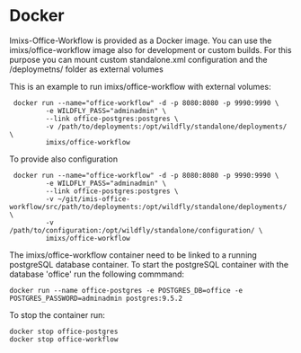 # Docker

Imixs-Office-Workflow is provided as a Docker image. You can use the imixs/office-workflow image also for development or custom builds. 
For this purpose you can mount custom standalone.xml configuration and the /deploymetns/ folder as external volumes

This is an example to run imixs/office-workflow with external volumes:

     docker run --name="office-workflow" -d -p 8080:8080 -p 9990:9990 \
             -e WILDFLY_PASS="adminadmin" \
             --link office-postgres:postgres \
             -v /path/to/deployments:/opt/wildfly/standalone/deployments/ \
             imixs/office-workflow

To provide also configuration

     docker run --name="office-workflow" -d -p 8080:8080 -p 9990:9990 \
             -e WILDFLY_PASS="adminadmin" \
             --link office-postgres:postgres \
             -v ~/git/imis-office-workflow/src/path/to/deployments:/opt/wildfly/standalone/deployments/ \
             -v /path/to/configuration:/opt/wildfly/standalone/configuration/ \
             imixs/office-workflow

             
The imixs/office-workflow container need to be linked to a running postgreSQL database container. To start the postgreSQL container with the database 'office' run the following commmand:

	docker run --name office-postgres -e POSTGRES_DB=office -e POSTGRES_PASSWORD=adminadmin postgres:9.5.2


To stop the container run: 

	docker stop office-postgres
	docker stop office-workflow